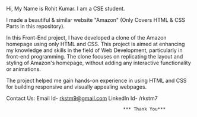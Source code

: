 Hi, My Name is Rohit Kumar. I am a CSE student.

I made a beautiful & similar website "Amazon" (Only Covers HTML & CSS Parts in this repository).

In this Front-End project, I have developed a clone of the Amazon homepage using only HTML and CSS. This project is aimed at enhancing my knowledge and skills in the field of Web Development, particularly in front-end programming. The clone focuses on replicating the layout and styling of Amazon's homepage, without adding any interactive functionality or animations.

The project helped me gain hands-on experience in using HTML and CSS for building responsive and visually appealing webpages.

Contact Us: Email Id- rkstm9@gmail.com LinkedIn Id- /rkstm7

                                                *** Thank You***
